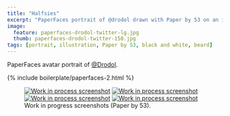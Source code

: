 ```yaml
---
title: "Halfsies"
excerpt: "PaperFaces portrait of @drodol drawn with Paper by 53 on an iPad."
image: 
  feature: paperfaces-drodol-twitter-lg.jpg
  thumb: paperfaces-drodol-twitter-150.jpg
tags: [portrait, illustration, Paper by 53, black and white, beard]
---
```


PaperFaces avatar portrait of <a href="http://twitter.com/Drodol">@Drodol</a>.

{% include boilerplate/paperfaces-2.html %}

<figure class="half">
	<a href="{{ site.url }}/assets/images/paperfaces-drodol-process-1-lg.jpg"><img src="{{ site.url }}/assets/images/paperfaces-drodol-process-1-600.jpg" alt="Work in process screenshot"></a>
	<a href="{{ site.url }}/assets/images/paperfaces-drodol-process-2-lg.jpg"><img src="{{ site.url }}/assets/images/paperfaces-drodol-process-2-600.jpg" alt="Work in process screenshot"></a>
	<a href="{{ site.url }}/assets/images/paperfaces-drodol-process-3-lg.jpg"><img src="{{ site.url }}/assets/images/paperfaces-drodol-process-3-600.jpg" alt="Work in process screenshot"></a>
	<a href="{{ site.url }}/assets/images/paperfaces-drodol-process-4-lg.jpg"><img src="{{ site.url }}/assets/images/paperfaces-drodol-process-4-600.jpg" alt="Work in process screenshot"></a>
	<figcaption>Work in progress screenshots (Paper by 53).</figcaption>
</figure>